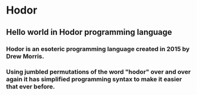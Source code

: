# Hodor
## Hello world in Hodor programming language

### Hodor is an esoteric programming language created in 2015 by Drew Morris.
### Using jumbled permutations of the word "hodor" over and over again it has simplified programming syntax to make it easier that ever before.